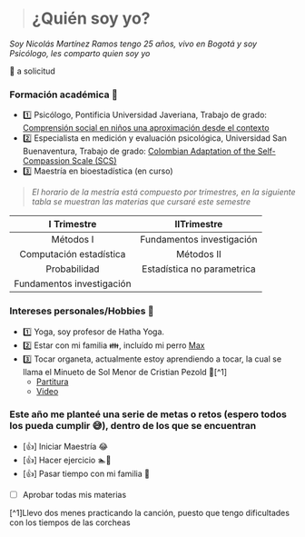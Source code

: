 > # ¿Quién soy yo? 

*Soy Nicolás Martínez Ramos tengo 25 años, vivo en Bogotá y soy Psicólogo, les comparto quien soy yo*

:email: a solicitud


### Formación académica :closed_book:
- :one: Psicólogo, Pontificia Universidad Javeriana, Trabajo de grado: [Comprensión social en niños una aproximación desde el contexto](https://repository.javeriana.edu.co/handle/10554/43624)
 - :two: Especialista en medición y evaluación psicológica, Universidad San Buenaventura, Trabajo de grado: [Colombian Adaptation of the Self-Compassion Scale (SCS)](https://www.psicothema.com/pii?pii=4784)
 - :three: Maestría en bioestadística (en curso)

> *El horario de la mestría está compuesto por trimestres, en la siguiente tabla se muestran las materias que cursaré este semestre*

|        I Trimestre         |        IITrimestre         |
|:------------------------:  | :-----------------:        |
|          Métodos I         | Fundamentos investigación  |
|   Computación estadística  | Métodos II                 |
|          Probabilidad      | Estadística no parametrica |
|Fundamentos investigación   |                            |


### Intereses personales/Hobbies :dancer:
 - :one: Yoga, soy profesor de Hatha Yoga. 
 - :two: Estar con mi familia :family:, incluído mi perro [Max](https://livejaverianaedu-my.sharepoint.com/:i:/g/personal/martineznicolas_javeriana_edu_co/EcSjUIc9MgJGhGmwce0WKkMBFFfu0te5RC0r6jo2i8vxdg?e=YK47SW)
 - :three: Tocar organeta, actualmente estoy aprendiendo a tocar, la cual se llama el Minueto de Sol Menor de Cristian Pezold :musical_note:[^1]
    - [Partitura](https://musescore.com/user/32208150/scores/6020110)
    - [Video](https://www.youtube.com/watch?v=NHih-vcYGwU)


### Este año me planteé una serie de metas o retos (espero todos los pueda cumplir :sweat_smile:), dentro de los que se encuentran
- [:+1:] Iniciar Maestría :joy:
- [:+1:] Hacer ejercicio :swimmer::bicyclist:
- [:+1:] Pasar tiempo con mi familia :rainbow:
- [ ] Aprobar todas mis materias


[^1]Llevo dos menes practicando la canción, puesto que tengo dificultades con los tiempos de las corcheas
